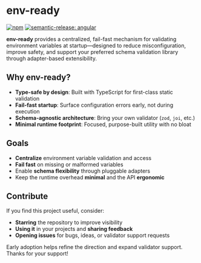 # env-ready

[![npm](https://img.shields.io/npm/v/env-ready?color=blue)](https://www.npmjs.com/package/env-ready) [![semantic-release: angular](https://img.shields.io/badge/semantic--release-angular-e10079?logo=semantic-release)](https://github.com/semantic-release/semantic-release)

**env-ready** provides a centralized, fail-fast mechanism for validating environment variables at startup—designed to reduce misconfiguration, improve safety, and support your preferred schema validation library through adapter-based extensibility.

## Why env-ready?

- **Type-safe by design**: Built with TypeScript for first-class static validation
- **Fail-fast startup**: Surface configuration errors early, not during execution
- **Schema-agnostic architecture**: Bring your own validator (`zod`, `joi`, etc.)
- **Minimal runtime footprint**: Focused, purpose-built utility with no bloat

## Goals

- **Centralize** environment variable validation and access
- **Fail fast** on missing or malformed variables
- Enable **schema flexibility** through pluggable adapters
- Keep the runtime overhead **minimal** and the API **ergonomic**

## Contribute

If you find this project useful, consider:

- **Starring** the repository to improve visibility
- **Using it** in your projects and **sharing feedback**
- **Opening issues** for bugs, ideas, or validator support requests

Early adoption helps refine the direction and expand validator support. Thanks for your support!
